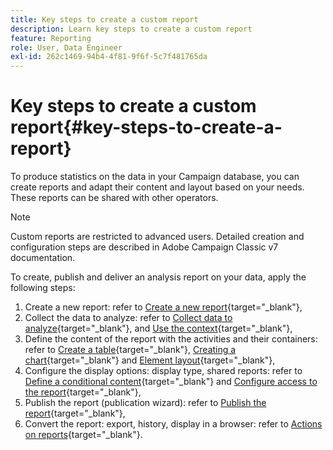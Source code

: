 ```yaml
---
title: Key steps to create a custom report
description: Learn key steps to create a custom report
feature: Reporting
role: User, Data Engineer
exl-id: 262c1469-94b4-4f81-9f6f-5c7f481765da
---
```

# Key steps to create a custom report{#key-steps-to-create-a-report}

To produce statistics on the data in your Campaign database, you can create reports and adapt their content and layout based on your needs. These reports can be shared with other operators.

>[!NOTE]
>
>Custom reports are restricted to advanced users. Detailed creation and configuration steps are described in Adobe Campaign Classic v7 documentation.

To create, publish and deliver an analysis report on your data, apply the following steps:

1. Create a new report: refer to [Create a new report](https://experienceleague.adobe.com/docs/campaign-classic/using/reporting/creating-new-reports/creating-a-new-report.html){target="_blank"},
1. Collect the data to analyze: refer to [Collect data to analyze](https://experienceleague.adobe.com/docs/campaign-classic/using/reporting/creating-new-reports/collecting-data-to-analyze.html){target="_blank"}, and [Use the context](https://experienceleague.adobe.com/docs/campaign-classic/using/reporting/creating-new-reports/collecting-data-to-analyze.html){target="_blank"},
1. Define the content of the report with the activities and their containers: refer to [Create a table](https://experienceleague.adobe.com/docs/campaign-classic/using/reporting/creating-new-reports/creating-a-table.html){target="_blank"}, [Creating a chart](https://experienceleague.adobe.com/docs/campaign-classic/using/reporting/creating-new-reports/creating-a-chart.html){target="_blank"} and [Element layout](https://experienceleague.adobe.com/docs/campaign-classic/using/reporting/creating-new-reports/element-layout.html){target="_blank"},
1. Configure the display options: display type, shared reports: refer to [Define a conditional content](https://experienceleague.adobe.com/docs/campaign-classic/using/reporting/creating-new-reports/defining-a-conditional-content.html){target="_blank"} and [Configure access to the report](https://experienceleague.adobe.com/docs/campaign-classic/using/reporting/creating-new-reports/configuring-access-to-the-report.html){target="_blank"},
1. Publish the report (publication wizard): refer to [Publish the report](https://experienceleague.adobe.com/docs/campaign-classic/using/reporting/creating-new-reports/configuring-access-to-the-report.html#publishing-the-report){target="_blank"},
1. Convert the report: export, history, display in a browser: refer to [Actions on reports](https://experienceleague.adobe.com/docs/campaign-classic/using/reporting/creating-new-reports/actions-on-reports.html){target="_blank"}.
